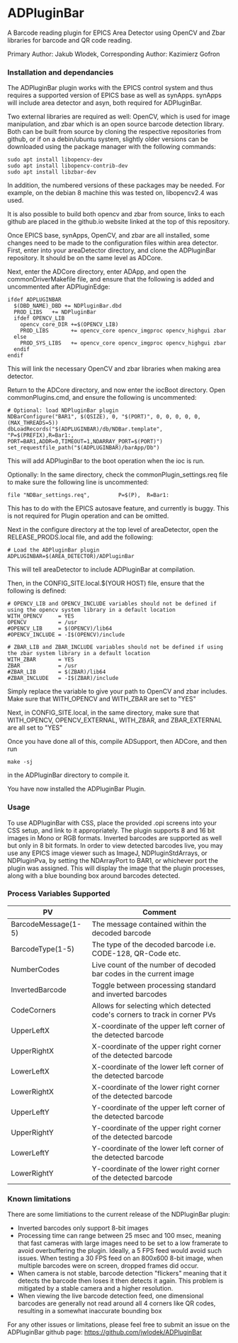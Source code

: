 # ADPluginBar

A Barcode reading plugin for EPICS Area Detector using OpenCV and Zbar libraries
for barcode and QR code reading.

Primary Author:    	Jakub Wlodek, 
Corresponding Author: 	Kazimierz Gofron

### Installation and dependancies

The ADPluginBar plugin works with the EPICS control system and thus requires a supported version of
EPICS base as well as synApps. synApps will include area detector and asyn, both required for ADPluginBar.

Two external libraries are required as well: OpenCV, which is used for image manipulation, and zbar
which is an open source barcode detection library. Both can be built from source by cloning the
respective repositories from github, or if on a debin/ubuntu system, slightly older versions can
be downloaded using the package manager with the following commands:

```
sudo apt install libopencv-dev 
sudo apt install libopencv-contrib-dev
sudo apt install libzbar-dev
```

In addition, the numbered versions of these packages may be needed. For example, on the debian 8 machine
this was tested on, libopencv2.4 was used.

It is also possible to build both opencv and zbar from source, links to each github are placed in
the github.io website linked at the top of this repository.

Once EPICS base, synApps, OpenCV, and zbar are all installed, some changes need to be made to the
configuration files within area detector. First, enter into your areaDetector directory, and
clone the ADPluginBar repository. It should be on the same level as ADCore.

Next, enter the ADCore directory, enter ADApp, and open the commonDriverMakefile file,
 and ensure that the following is added and uncommented after ADPluginEdge:

```
ifdef ADPLUGINBAR
  $(DBD_NAME)_DBD += NDPluginBar.dbd
  PROD_LIBS	  += NDPluginBar
  ifdef OPENCV_LIB
    opencv_core_DIR +=$(OPENCV_LIB)
    PROD_LIBS       += opencv_core opencv_imgproc opencv_highgui zbar
  else
    PROD_SYS_LIBS   += opencv_core opencv_imgproc opencv_highgui zbar
  endif
endif
```

This will link the necessary OpenCV and zbar libraries when making area detector.

Return to the ADCore directory, and now enter the iocBoot directory. Open commonPlugins.cmd,
and ensure the following is uncommented:

```
# Optional: load NDPluginBar plugin
NDBarConfigure("BAR1", $(QSIZE), 0, "$(PORT)", 0, 0, 0, 0, 0, (MAX_THREADS=5))
dbLoadRecords("$(ADPLUGINBAR)/db/NDBar.template",  "P=$(PREFIX),R=Bar1:, PORT=BAR1,ADDR=0,TIMEOUT=1,NDARRAY_PORT=$(PORT)")
set_requestfile_path("$(ADPLUGINBAR)/barApp/Db")
```

This will add ADPluginBar to the boot operation when the ioc is run.  

Optionally:
In the same directory, check the commonPlugin_settings.req file to make sure the following line is uncommented:

```
file "NDBar_settings.req",         P=$(P),  R=Bar1:
```
This has to do with the EPICS autosave feature, and currently is buggy. This is not required for Plugin operation and can
be omitted.

Next in the configure directory at the top level of areaDetector, open the RELEASE_PRODS.local file, and add the following:

```
# Load the ADPluginBar plugin
ADPLUGINBAR=$(AREA_DETECTOR)/ADPluginBar
```

This will tell areaDetector to include ADPluginBar at compilation.   

Then, in the CONFIG_SITE.local.$(YOUR HOST) file, ensure that the following is defined:  

```
# OPENCV_LIB and OPENCV_INCLUDE variables should not be defined if using the opencv system library in a default location
WITH_OPENCV     = YES 
OPENCV          = /usr
#OPENCV_LIB     = $(OPENCV)/lib64
#OPENCV_INCLUDE = -I$(OPENCV)/include

# ZBAR_LIB and ZBAR_INCLUDE variables should not be defined if using the zbar system library in a default location
WITH_ZBAR       = YES 
ZBAR            = /usr
#ZBAR_LIB       = $(ZBAR)/lib64
#ZBAR_INCLUDE   = -I$(ZBAR)/include
```

Simply replace the variable to give your path to OpenCV and zbar includes. Make sure that WITH_OPENCV and WITH_ZBAR are
set to "YES"

Next, in CONFIG_SITE.local, in the same directory, make sure that WITH_OPENCV, OPENCV_EXTERNAL,
WITH_ZBAR, and ZBAR_EXTERNAL are all set to "YES"

Once you have done all of this, compile ADSupport, then ADCore, and then run

```
make -sj
```

in the ADPluginBar directory to compile it.

You have now installed the ADPluginBar Plugin.

### Usage

To use ADPluginBar with CSS, place the provided .opi screens into your CSS setup, and link to it
appropriately. The plugin supports 8 and 16 bit images in Mono or RGB formats. Inverted barcodes are supported as well but only in 8 bit formats. In order to view detected barcodes live, you may use any EPICS image viewer such as ImageJ, NDPluginStdArrays, or NDPluginPva, by setting the NDArrayPort to BAR1, or whichever port the plugin was assigned. This will display the image that the plugin processes, along with a blue bounding box around barcodes detected. 

### Process Variables Supported

PV		|  Comment
----------------|---------------
BarcodeMessage(1-5)  |  The message contained within the decoded barcode
BarcodeType(1-5)     |  The type of the decoded barcode i.e. CODE-128, QR-Code etc.
NumberCodes     |  Live count of the number of decoded bar codes in the current image
InvertedBarcode | Toggle between processing standard and inverted barcodes
CodeCorners     | Allows for selecting which detected code's corners to track in corner PVs
UpperLeftX	|  X-coordinate of the upper left corner of the detected barcode
UpperRightX	|  X-coordinate of the upper right corner of the detected barcode
LowerLeftX	|  X-coordinate of the lower left corner of the detected barcode
LowerRightX	|  X-coordinate of the lower right corner of the detected barcode 
UpperLeftY	|  Y-coordinate of the upper left corner of the detected barcode
UpperRightY	|  Y-coordinate of the upper right corner of the detected barcode
LowerLeftY	|  Y-coordinate of the lower left corner of the detected barcode
LowerRightY	|  Y-coordinate of the lower right corner of the detected barcode


### Known limitations

There are some limitiations to the current release of the NDPluginBar plugin:

* Inverted barcodes only support 8-bit images
* Processing time can range between 25 msec and 100 msec, meaning that fast cameras with large images need to be set to a low framerate to avoid overbuffering the plugin. Ideally, a 5 FPS feed would avoid such issues. When testing a 30 FPS feed on an 800x600 8-bit image, when multiple barcodes were on screen, dropped frames did occur.
* When camera is not stable, barcode detection "flickers" meaning that it detects the barcode then loses it then detects it again. This problem is mitigated by a stable camera and a higher resolution.
* When viewing the live barcode detection feed, one dimensional barcodes are generally not read around all 4 corners like QR codes, resulting in a somewhat inaccurate bounding box

For any other issues or limitations, please feel free to submit an issue on the ADPluginBar github page: https://github.com/jwlodek/ADPluginBar
